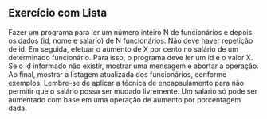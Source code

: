 ## Exercício com Lista
Fazer um programa para ler um número inteiro N de funcionários e depois os dados (id, nome e salario) de N funcionários. 
Não deve haver repetição de id. 
Em seguida, efetuar o aumento de X por cento no salário de um determinado funcionário. 
Para isso, o programa deve ler um id e o valor X. 
Se o id informado não existir, mostrar uma mensagem e abortar a operação. 
Ao final, mostrar a listagem atualizada dos funcionários, conforme exemplos. 
Lembre-se de aplicar a técnica de encapsulamento para não permitir que o salário possa ser mudado livremente. 
Um salário só pode ser aumentado com base em uma operação de aumento por porcentagem dada.
